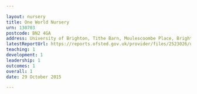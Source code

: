 ```yaml
---

layout: nursery
title: One World Nursery
urn: 130703
postcode: BN2 4GA
address: University of Brighton, Tithe Barn, Moulescoombe Place, Brighton, East Sussex, BN2 4GA
latestReportUrl: https://reports.ofsted.gov.uk/provider/files/2523026/urn/130703.pdf
teaching: 1
development: 1
leadership: 1
outcomes: 1
overall: 1
date: 29 October 2015

---
```


